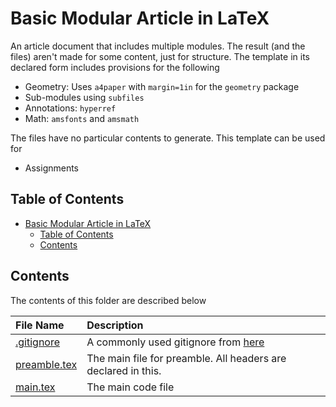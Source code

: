 # Basic Modular Article in LaTeX

An article document that includes multiple modules. The result (and the files) aren't made for some content, just for structure. The template in its declared form includes provisions for the following

- Geometry: Uses `a4paper` with `margin=1in` for the `geometry` package
- Sub-modules using `subfiles`
- Annotations: `hyperref`
- Math: `amsfonts` and `amsmath`

The files have no particular contents to generate. This template can be used for

- Assignments

## Table of Contents

- [Basic Modular Article in LaTeX](#basic-modular-article-in-latex)
    - [Table of Contents](#table-of-contents)
    - [Contents](#contents)

## Contents

The contents of this folder are described below

| File Name | Description |
| :--- | :--- |
| [.gitignore](./.gitignore) | A commonly used gitignore from [here](https://github.com/TheProjectsGuy/DotFiles/blob/main/gitignore/latex.gitignore) |
| [preamble.tex](./preamble.tex) | The main file for preamble. All headers are declared in this. |
| [main.tex](./main.tex) | The main code file |
